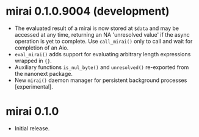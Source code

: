 # mirai 0.1.0.9004 (development)

* The evaluated result of a mirai is now stored at `$data` and may be accessed at any time, returning an NA 'unresolved value' if the async operation is yet to complete. Use `call_mirai()` only to call and wait for  completion of an Aio.
* `eval_mirai()` adds support for evaluating arbitrary length expressions wrapped in `{}`.
* Auxiliary functions `is_nul_byte()` and `unresolved()` re-exported from the nanonext package.
* New `mirai()` daemon manager for persistent background processes [experimental].

# mirai 0.1.0

* Initial release.
